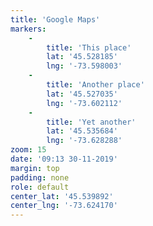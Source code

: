 ```yaml
---
title: 'Google Maps'
markers:
    -
        title: 'This place'
        lat: '45.528185'
        lng: '-73.598003'
    -
        title: 'Another place'
        lat: '45.527035'
        lng: '-73.602112'
    -
        title: 'Yet another'
        lat: '45.535684'
        lng: '-73.628288'
zoom: 15
date: '09:13 30-11-2019'
margin: top
padding: none
role: default
center_lat: '45.539892'
center_lng: '-73.624170'
---
```


